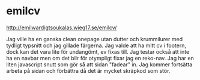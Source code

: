 # emilcv
http://emilwardigtsoukalas.wieg17.se/emilcv/

Jag ville ha en ganska clean onepage utan dutter och krummilurer med tydligt typsnitt och jag gillade färgerna.
Jag valde att ha mitt cv i footern, dock kan det vara lite för undangömt, ev fixas till.
Jag testar också att inte ha en navbar men om det blir för otympligt fixar jag en reko-nav.
Jag har en liten javascript snutt som gör så att sidan "fadear" in.
Jag kommer fortsätta arbeta på sidan och förbättra då det är mycket skräpkod som stör.

